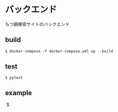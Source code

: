 # バックエンド
もつ鍋検索サイトのバックエンド

## build
```Dockerfile
$ docker-compose -f docker-compose.yml up --build
```

## test
`$ pytest`

## example
`$
 